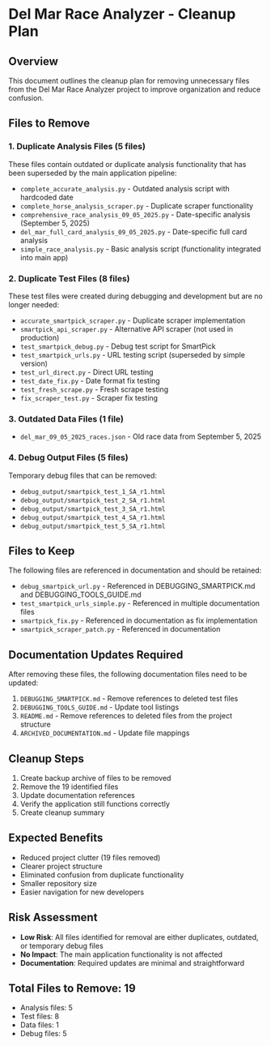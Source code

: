 # Del Mar Race Analyzer - Cleanup Plan

## Overview
This document outlines the cleanup plan for removing unnecessary files from the Del Mar Race Analyzer project to improve organization and reduce confusion.

## Files to Remove

### 1. Duplicate Analysis Files (5 files)
These files contain outdated or duplicate analysis functionality that has been superseded by the main application pipeline:

- `complete_accurate_analysis.py` - Outdated analysis script with hardcoded date
- `complete_horse_analysis_scraper.py` - Duplicate scraper functionality 
- `comprehensive_race_analysis_09_05_2025.py` - Date-specific analysis (September 5, 2025)
- `del_mar_full_card_analysis_09_05_2025.py` - Date-specific full card analysis
- `simple_race_analysis.py` - Basic analysis script (functionality integrated into main app)

### 2. Duplicate Test Files (8 files)
These test files were created during debugging and development but are no longer needed:

- `accurate_smartpick_scraper.py` - Duplicate scraper implementation
- `smartpick_api_scraper.py` - Alternative API scraper (not used in production)
- `test_smartpick_debug.py` - Debug test script for SmartPick
- `test_smartpick_urls.py` - URL testing script (superseded by simple version)
- `test_url_direct.py` - Direct URL testing
- `test_date_fix.py` - Date format fix testing
- `test_fresh_scrape.py` - Fresh scrape testing
- `fix_scraper_test.py` - Scraper fix testing

### 3. Outdated Data Files (1 file)
- `del_mar_09_05_2025_races.json` - Old race data from September 5, 2025

### 4. Debug Output Files (5 files)
Temporary debug files that can be removed:
- `debug_output/smartpick_test_1_SA_r1.html`
- `debug_output/smartpick_test_2_SA_r1.html`
- `debug_output/smartpick_test_3_SA_r1.html`
- `debug_output/smartpick_test_4_SA_r1.html`
- `debug_output/smartpick_test_5_SA_r1.html`

## Files to Keep

The following files are referenced in documentation and should be retained:

- `debug_smartpick_url.py` - Referenced in DEBUGGING_SMARTPICK.md and DEBUGGING_TOOLS_GUIDE.md
- `test_smartpick_urls_simple.py` - Referenced in multiple documentation files
- `smartpick_fix.py` - Referenced in documentation as fix implementation
- `smartpick_scraper_patch.py` - Referenced in documentation

## Documentation Updates Required

After removing these files, the following documentation files need to be updated:

1. `DEBUGGING_SMARTPICK.md` - Remove references to deleted test files
2. `DEBUGGING_TOOLS_GUIDE.md` - Update tool listings
3. `README.md` - Remove references to deleted files from the project structure
4. `ARCHIVED_DOCUMENTATION.md` - Update file mappings

## Cleanup Steps

1. Create backup archive of files to be removed
2. Remove the 19 identified files
3. Update documentation references
4. Verify the application still functions correctly
5. Create cleanup summary

## Expected Benefits

- Reduced project clutter (19 files removed)
- Clearer project structure
- Eliminated confusion from duplicate functionality
- Smaller repository size
- Easier navigation for new developers

## Risk Assessment

- **Low Risk**: All files identified for removal are either duplicates, outdated, or temporary debug files
- **No Impact**: The main application functionality is not affected
- **Documentation**: Required updates are minimal and straightforward

## Total Files to Remove: 19
- Analysis files: 5
- Test files: 8  
- Data files: 1
- Debug files: 5